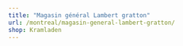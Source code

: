 ```yaml
---
title: "Magasin général Lambert gratton"
url: /montreal/magasin-general-lambert-gratton/
shop: Kramladen
---
```

